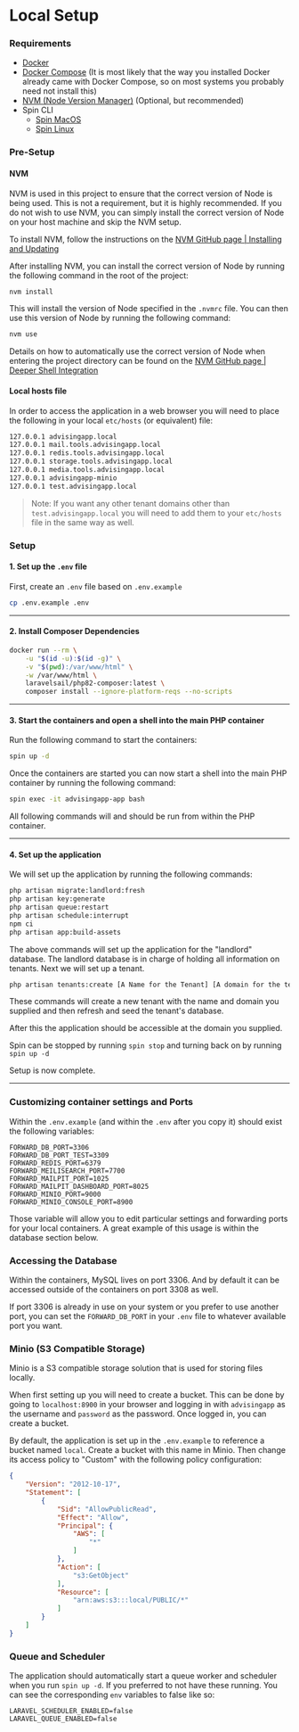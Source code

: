 # Local Setup

### Requirements
* [Docker](https://docs.docker.com/get-docker/)
* [Docker Compose](https://docs.docker.com/compose/install/) (It is most likely that the way you installed Docker already came with Docker Compose, so on most systems you probably need not install this)
* [NVM (Node Version Manager)](https://github.com/nvm-sh/nvm) (Optional, but recommended)
* Spin CLI
  * [Spin MacOS](https://serversideup.net/open-source/spin/docs/installation/install-macos#install-docker-desktop)
  * [Spin Linux](https://serversideup.net/open-source/spin/docs/installation/install-linux)

### Pre-Setup

#### NVM

NVM is used in this project to ensure that the correct version of Node is being used. This is not a requirement, but it is highly recommended. If you do not wish to use NVM, you can simply install the correct version of Node on your host machine and skip the NVM setup.

To install NVM, follow the instructions on the [NVM GitHub page | Installing and Updating](https://github.com/nvm-sh/nvm#installing-and-updating)

After installing NVM, you can install the correct version of Node by running the following command in the root of the project:

```bash
nvm install
```

This will install the version of Node specified in the `.nvmrc` file. You can then use this version of Node by running the following command:

```bash
nvm use
```

Details on how to automatically use the correct version of Node when entering the project directory can be found on the [NVM GitHub page | Deeper Shell Integration](https://github.com/nvm-sh/nvm#deeper-shell-integration)

#### Local hosts file

In order to access the application in a web browser you will need to place the following in your local `etc/hosts` (or equivalent) file:

```bash
127.0.0.1 advisingapp.local
127.0.0.1 mail.tools.advisingapp.local
127.0.0.1 redis.tools.advisingapp.local
127.0.0.1 storage.tools.advisingapp.local
127.0.0.1 media.tools.advisingapp.local
127.0.0.1 advisingapp-minio
127.0.0.1 test.advisingapp.local
```

> Note: If you want any other tenant domains other than `test.advisingapp.local` you will need to add them to your `etc/hosts` file in the same way as well.

### Setup

#### 1. Set up the `.env` file
First, create an `.env` file based on `.env.example`
```bash
cp .env.example .env
```

---

#### 2. Install Composer Dependencies

```bash
docker run --rm \
    -u "$(id -u):$(id -g)" \
    -v "$(pwd):/var/www/html" \
    -w /var/www/html \
    laravelsail/php82-composer:latest \
    composer install --ignore-platform-reqs --no-scripts
```

---

#### 3. Start the containers and open a shell into the main PHP container

Run the following command to start the containers:

```bash
spin up -d
```

Once the containers are started you can now start a shell into the main PHP container by running the following command:

```bash
spin exec -it advisingapp-app bash
```

All following commands will and should be run from within the PHP container.

---

#### 4. Set up the application

We will set up the application by running the following commands:
```bash
php artisan migrate:landlord:fresh
php artisan key:generate
php artisan queue:restart
php artisan schedule:interrupt
npm ci
php artisan app:build-assets
```

The above commands will set up the application for the "landlord" database. The landlord database is in charge of holding all information on tenants. Next we will set up a tenant.

```bash
php artisan tenants:create [A Name for the Tenant] [A domain for the tenant]
```

These commands will create a new tenant with the name and domain you supplied and then refresh and seed the tenant's database.

After this the application should be accessible at the domain you supplied.

Spin can be stopped by running `spin stop` and turning back on by running `spin up -d`

Setup is now complete.

---

### Customizing container settings and Ports

Within the `.env.example` (and within the `.env` after you copy it) should exist the following variables:

```dotenv
FORWARD_DB_PORT=3306
FORWARD_DB_PORT_TEST=3309
FORWARD_REDIS_PORT=6379
FORWARD_MEILISEARCH_PORT=7700
FORWARD_MAILPIT_PORT=1025
FORWARD_MAILPIT_DASHBOARD_PORT=8025
FORWARD_MINIO_PORT=9000
FORWARD_MINIO_CONSOLE_PORT=8900
```

Those variable will allow you to edit particular settings and forwarding ports for your local containers. A great example of this usage is within the database section below.

### Accessing the Database
Within the containers, MySQL lives on port 3306. And by default it can be accessed outside of the containers on port 3308 as well.

If port 3306 is already in use on your system or you prefer to use another port,
you can set the `FORWARD_DB_PORT` in your `.env` file to whatever available
port you want.

### Minio (S3 Compatible Storage)
Minio is a S3 compatible storage solution that is used for storing files locally.

When first setting up you will need to create a bucket. This can be done by going to `localhost:8900` in your browser and logging in with `advisingapp` as the username and `password` as the password. Once logged in, you can create a bucket.

By default, the application is set up in the `.env.example` to reference a bucket named `local`. Create a bucket with this name in Minio. Then change its access policy to "Custom" with the following policy configuration:

```json
{
    "Version": "2012-10-17",
    "Statement": [
        {
            "Sid": "AllowPublicRead",
            "Effect": "Allow",
            "Principal": {
                "AWS": [
                    "*"
                ]
            },
            "Action": [
                "s3:GetObject"
            ],
            "Resource": [
                "arn:aws:s3:::local/PUBLIC/*"
            ]
        }
    ]
}
```

### Queue and Scheduler

The application should automatically start a queue worker and scheduler when you run `spin up -d`. If you preferred to not have these running. You can see the corresponding `env` variables to false like so:

```dotenv
LARAVEL_SCHEDULER_ENABLED=false
LARAVEL_QUEUE_ENABLED=false
```

